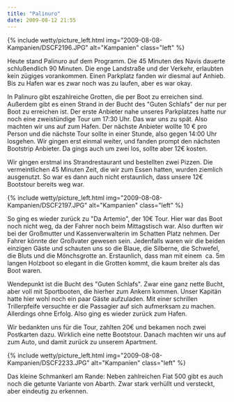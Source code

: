 ```yaml
---
title: "Palinuro"
date: 2009-08-12 21:55
---
```

{% include wetty/picture_left.html img="2009-08-08-Kampanien/DSCF2196.JPG" alt="Kampanien" class="left" %}

Heute stand Palinuro auf dem Programm. Die 45 Minuten des Navis dauerte schlußendlich 90 Minuten. Die enge Landstraße und der Verkehr, erlaubten kein zügiges vorankommen. Einen Parkplatz fanden wir diesmal auf Anhieb. Bis zu Hafen war es zwar noch was zu laufen, aber es war okay.

<!--more-->

In Palinuro gibt eszahlreiche Grotten, die per Boot zu erreichen sind. Außerdem gibt es einen Strand in der Bucht des "Guten Schlafs" der nur per Boot zu erreichen ist. Der erste Anbieter nahe unseres Parkplatzes hatte nur noch eine zweistündige Tour um 17:30 Uhr. Das war uns zu spät. Also machten wir uns auf zum Hafen. Der nächste Anbieter wollte 10 € pro Person und die nächste Tour sollte in einer Stunde, also gegen 14:00 Uhr losgehen. Wir gingen erst einmal weiter, und fanden prompt den nächsten Bootstrip Anbieter. Da gings auch um zwei los, sollte aber 12€ kosten.

Wir gingen erstmal ins Strandrestaurant und bestellten zwei Pizzen. Die vermeintlichen 45 Minuten Zeit, die wir zum Essen hatten, wurden ziemlich ausgenutzt. So war es dann auch nicht erstaunlich, dass unsere 12€ Bootstour bereits weg war.

{% include wetty/picture_left.html img="2009-08-08-Kampanien/DSCF2197.JPG" alt="Kampanien" class="left" %}

So ging es wieder zurück zu "Da Artemio", der 10€ Tour. Hier war das Boot noch nicht weg, da der Fahrer noch beim Mittagstisch war. Also durften wir bei der Großmutter und Kassenverwalterin im Schatten Platz nehmen. Der Fahrer könnte der Großvater gewesen sein. Jedenfalls waren wir die beiden einzigen Gäste und schauten uns so die Blaue, die Silberne, die Schwefel, die Bluts und die Mönchsgrotte an. Erstaunlich, dass man mit einem  ca. 5m langen Holzboot so elegant in die Grotten kommt, die kaum breiter als das Boot waren.

Wendepunkt ist die Bucht des "Guten Schlafs". Zwar eine ganz nette Bucht, aber voll mit Sportbooten, die hierher zum Ankern kommen. Unser Kapitän hatte hier wohl noch ein paar Gäste aufzuladen. Mit einer schrillen Trillerpfeife versuchte er die Passagier auf sich aufmerksam zu machen. Allerdings ohne Erfolg. Also ging es wieder zurück zum Hafen.

Wir bedankten uns für die Tour, zahlten 20€ und bekamen noch zwei Postkarten dazu. Wirklich eine nette Bootstour. Danach machten wir uns auf zum Auto, und damit zurück zu unserem Apartment.

{% include wetty/picture_left.html img="2009-08-08-Kampanien/DSCF2233.JPG" alt="Kampanien" class="left" %}

Das kleine Schmankerl am Rande: Neben zahlreichen Fiat 500 gibt es auch noch die getunte Variante von Abarth. Zwar stark verhüllt und versteckt, aber eindeutig zu erkennen.